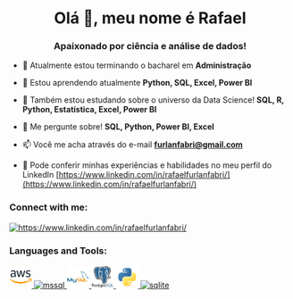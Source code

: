 <h1 align="center">Olá 👋, meu nome é Rafael</h1>
<h3 align="center">Apaixonado por ciência e análise de dados!</h3>

- 🔭 Atualmente estou terminando o bacharel em **Administração**

- 🌱 Estou aprendendo atualmente **Python, SQL, Excel, Power BI**

- 👯 Também estou estudando sobre o universo da Data Science! **SQL, R, Python, Estatística, Excel, Power BI**

- 💬 Me pergunte sobre! **SQL, Python, Power BI, Excel**

- 📫 Você me acha através do e-mail **furlanfabri@gmail.com**

- 📄 Pode conferir minhas experiências e habilidades no meu perfil do LinkedIn [https://www.linkedin.com/in/rafaelfurlanfabri/](https://www.linkedin.com/in/rafaelfurlanfabri/)

<h3 align="left">Connect with me:</h3>
<p align="left">
<a href="https://linkedin.com/in/https://www.linkedin.com/in/rafaelfurlanfabri/" target="blank"><img align="center" src="https://raw.githubusercontent.com/rahuldkjain/github-profile-readme-generator/master/src/images/icons/Social/linked-in-alt.svg" alt="https://www.linkedin.com/in/rafaelfurlanfabri/" height="30" width="40" /></a>
</p>

<h3 align="left">Languages and Tools:</h3>
<p align="left"> <a href="https://aws.amazon.com" target="_blank" rel="noreferrer"> <img src="https://raw.githubusercontent.com/devicons/devicon/master/icons/amazonwebservices/amazonwebservices-original-wordmark.svg" alt="aws" width="40" height="40"/> </a> <a href="https://www.microsoft.com/en-us/sql-server" target="_blank" rel="noreferrer"> <img src="https://www.svgrepo.com/show/303229/microsoft-sql-server-logo.svg" alt="mssql" width="40" height="40"/> </a> <a href="https://www.mysql.com/" target="_blank" rel="noreferrer"> <img src="https://raw.githubusercontent.com/devicons/devicon/master/icons/mysql/mysql-original-wordmark.svg" alt="mysql" width="40" height="40"/> </a> <a href="https://www.postgresql.org" target="_blank" rel="noreferrer"> <img src="https://raw.githubusercontent.com/devicons/devicon/master/icons/postgresql/postgresql-original-wordmark.svg" alt="postgresql" width="40" height="40"/> </a> <a href="https://www.python.org" target="_blank" rel="noreferrer"> <img src="https://raw.githubusercontent.com/devicons/devicon/master/icons/python/python-original.svg" alt="python" width="40" height="40"/> </a> <a href="https://www.sqlite.org/" target="_blank" rel="noreferrer"> <img src="https://www.vectorlogo.zone/logos/sqlite/sqlite-icon.svg" alt="sqlite" width="40" height="40"/> </a> </p>


<!---
RafaelF-F/RafaelF-F is a ✨ special ✨ repository because its `README.md` (this file) appears on your GitHub profile.
You can click the Preview link to take a look at your changes.
--->

